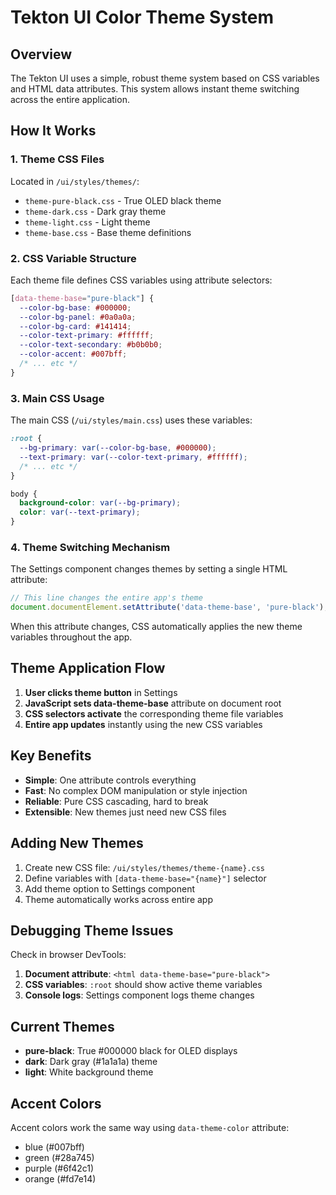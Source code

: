 # Tekton UI Color Theme System

## Overview
The Tekton UI uses a simple, robust theme system based on CSS variables and HTML data attributes. This system allows instant theme switching across the entire application.

## How It Works

### 1. Theme CSS Files
Located in `/ui/styles/themes/`:
- `theme-pure-black.css` - True OLED black theme
- `theme-dark.css` - Dark gray theme  
- `theme-light.css` - Light theme
- `theme-base.css` - Base theme definitions

### 2. CSS Variable Structure
Each theme file defines CSS variables using attribute selectors:

```css
[data-theme-base="pure-black"] {
  --color-bg-base: #000000;
  --color-bg-panel: #0a0a0a;
  --color-bg-card: #141414;
  --color-text-primary: #ffffff;
  --color-text-secondary: #b0b0b0;
  --color-accent: #007bff;
  /* ... etc */
}
```

### 3. Main CSS Usage
The main CSS (`/ui/styles/main.css`) uses these variables:

```css
:root {
  --bg-primary: var(--color-bg-base, #000000);
  --text-primary: var(--color-text-primary, #ffffff);
  /* ... etc */
}

body {
  background-color: var(--bg-primary);
  color: var(--text-primary);
}
```

### 4. Theme Switching Mechanism
The Settings component changes themes by setting a single HTML attribute:

```javascript
// This line changes the entire app's theme
document.documentElement.setAttribute('data-theme-base', 'pure-black');
```

When this attribute changes, CSS automatically applies the new theme variables throughout the app.

## Theme Application Flow

1. **User clicks theme button** in Settings
2. **JavaScript sets data-theme-base** attribute on document root
3. **CSS selectors activate** the corresponding theme file variables
4. **Entire app updates** instantly using the new CSS variables

## Key Benefits

- **Simple**: One attribute controls everything
- **Fast**: No complex DOM manipulation or style injection
- **Reliable**: Pure CSS cascading, hard to break
- **Extensible**: New themes just need new CSS files

## Adding New Themes

1. Create new CSS file: `/ui/styles/themes/theme-{name}.css`
2. Define variables with `[data-theme-base="{name}"]` selector
3. Add theme option to Settings component
4. Theme automatically works across entire app

## Debugging Theme Issues

Check in browser DevTools:
1. **Document attribute**: `<html data-theme-base="pure-black">`
2. **CSS variables**: `:root` should show active theme variables
3. **Console logs**: Settings component logs theme changes

## Current Themes

- **pure-black**: True #000000 black for OLED displays
- **dark**: Dark gray (#1a1a1a) theme
- **light**: White background theme

## Accent Colors

Accent colors work the same way using `data-theme-color` attribute:
- blue (#007bff)
- green (#28a745) 
- purple (#6f42c1)
- orange (#fd7e14)